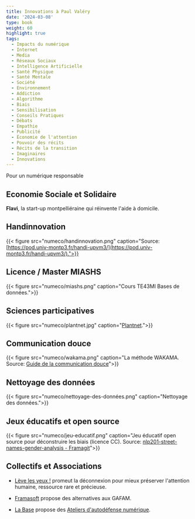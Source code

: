 ```yaml
---
title: Innovations à Paul Valéry
date: '2024-03-08'
type: book
weight: 60
highlight: true
tags:
  - Impacts du numérique
  - Internet
  - Media
  - Réseaux Sociaux
  - Intelligence Artificielle
  - Santé Physique
  - Santé Mentale
  - Société
  - Environnement
  - Addiction
  - Algorithme
  - Biais
  - Sensibilisation
  - Conseils Pratiques
  - Débats
  - Empathie
  - Publicité
  - Économie de l'attention
  - Pouvoir des récits
  - Récits de la transition
  - Imaginaires
  - Innovations
---
```


Pour un numérique responsable

<!--more-->

## Economie Sociale et Solidaire

<b>Flavi</b>, la start-up montpelliéraine qui réinvente l'aide à domicile.

## Handinnovation

{{< figure src="numeco/handinnovation.png" caption="Source: [https://pod.univ-montp3.fr/handi-upvm3/](https://pod.univ-montp3.fr/handi-upvm3/).">}} 

## Licence / Master MIASHS

{{< figure src="numeco/miashs.png" caption="Cours TE43MI Bases de données.">}} 

## Sciences participatives

{{< figure src="numeco/plantnet.jpg" caption="[Plantnet](https://identify.plantnet.org/fr).">}} 

## Communication douce

{{< figure src="numeco/wakama.png" caption="La méthode WAKAMA. Source: [Guide de la communication douce](https://www.univ-montp3.fr/sites/default/files/guide_de_la_communication_douce_2023_0.pdf)">}} 

## Nettoyage des données

{{< figure src="numeco/nettoyage-des-données.png" caption="Nettoyage des données.">}} 

## Jeux éducatifs et open source

{{< figure src="numeco/jeu-educatif.png" caption="Jeu éducatif open source pour déconstruire les biais (licence CC). Source: [nlp201-street-names-gender-analysis - Framagit](https://framagit.org/MichelDeudon/nlp201-street-names-gender-analysis)">}} 

## Collectifs et Associations

- [Lève les yeux !](https://www.levelesyeux.com/) promeut la déconnexion pour mieux préserver l'attention humaine, ressource rare et précieuse.

- [Framasoft](https://framasoft.org/fr/) propose des alternatives aux GAFAM.

- [La Base](https://labasemontpellier.org/) propose des [Ateliers d'autodéfense numérique](https://www.aleale.org/event/atelier-dautodefense-numerique-1).
